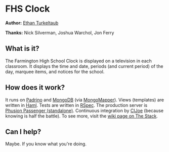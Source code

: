 # FHS Clock

**Author:** [Ethan Turkeltaub](http://github.com/eturk)

**Thanks:** Nick Silverman, Joshua Warchol, Jon Ferry

## What is it?

The Farmington High School Clock is displayed on a television in each classroom. It displays the time and date, periods (and current period) of the day, marquee items, and notices for the school.

## How does it work?

It runs on [Padrino](http://padrinorb.com) and [MongoDB](http://mongodb.org) (via [MongoMapper](http://mongomapper.com)). Views (templates) are written in [Haml](http://haml-lang.com). Tests are written in [RSpec](http://rspec.info). The production server is [Phusion Passenger (standalone)](http://www.modrails.com/documentation/Users%20guide%20Standalone.html). Continuous integration by [CIJoe](https://github.com/defunkt/cijoe) (because knowing is half the battle). To see more, visit the [wiki page on The Stack](https://github.com/eturk/fhsclock/wiki/The-Stack).

## Can I help?

Maybe. If you know what you're doing.

